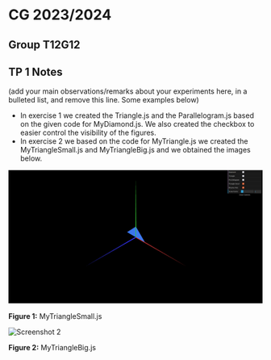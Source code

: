 # CG 2023/2024

## Group T12G12

## TP 1 Notes

(add your main observations/remarks about your experiments here, in a bulleted list, and remove this line. Some examples below)

- In exercise 1 we created the Triangle.js and the Parallelogram.js based on the given code for MyDiamond.js. We also created the checkbox to easier control the visibility of the figures.
- In exercise 2 we based on the code for MyTriangle.js we created the MyTriangleSmall.js and MyTriangleBig.js and we obtained the images below.

![Screenshot 1](tp1/Screenshots/CG-t12g12-tp1-1.png.png)

**Figure 1:** MyTriangleSmall.js

![Screenshot 2](https://git.fe.up.pt/cg/cg-2023-2024/t12/cg-t12-g12/-/raw/master/tp1/screenshots/CG-t12g12-tp1-2.png.png)

**Figure 2:** MyTriangleBig.js
